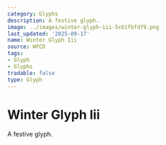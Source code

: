 ```yaml
---
category: Glyphs
description: A festive glyph.
image: ../images/winter-glyph-iii-5c61fbfdf9.png
last_updated: '2025-09-17'
name: Winter Glyph Iii
source: WFCD
tags:
- Glyph
- Glyphs
tradable: false
type: Glyph
---
```


# Winter Glyph Iii

A festive glyph.

